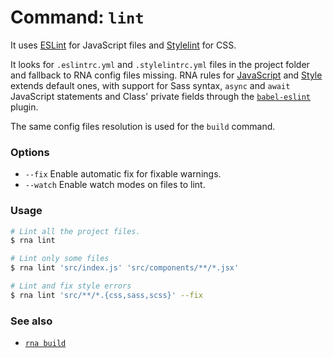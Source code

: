 # Command: `lint`

It uses [ESLint](https://eslint.org/) for JavaScript files and [Stylelint](https://stylelint.io/) for CSS.

It looks for `.eslintrc.yml` and `.stylelintrc.yml` files in the project folder and fallback to RNA config files missing. RNA rules for [JavaScript](../../.eslintrc.yml) and [Style](../../.stylelint.yml) extends default ones, with support for Sass syntax, `async` and `await` JavaScript statements and Class' private fields through the [`babel-eslint`](https://github.com/babel/babel-eslint) plugin.

The same config files resolution is used for the `build` command.

### Options

* `--fix` Enable automatic fix for fixable warnings.
* `--watch` Enable watch modes on files to lint.

### Usage
```sh
# Lint all the project files.
$ rna lint

# Lint only some files
$ rna lint 'src/index.js' 'src/components/**/*.jsx'

# Lint and fix style errors
$ rna lint 'src/**/*.{css,sass,scss}' --fix
```

### See also

* [`rna build`](../build/)

